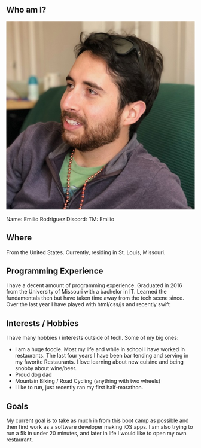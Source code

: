 ## Who am I?

![alt text](img/profile.jpeg)

Name: Emilio Rodriguez
Discord: TM: Emilio

## Where
From the United States.  Currently, residing in St. Louis, Missouri.

## Programming Experience
I have a decent amount of programming experience.  Graduated in 2016 from 
the University of Missouri with a bachelor in IT. Learned the fundamentals 
then but have taken time away from the tech scene since.
Over the last year I have played with html/css/js and recently swift

## Interests / Hobbies
I have many hobbies / interests outside of tech.  Some of my big ones:  
* I am a huge foodie.  Most my life and while in school I have worked in restaurants. The last four years I have been bar
tending and serving in my favorite Restaurants. I love learning about new cuisine and being snobby about wine/beer.
* Proud dog dad
* Mountain Biking / Road Cycling (anything with two wheels)
* I like to run, just recently ran my first half-marathon.

## Goals
My current goal is to take as much in from this boot camp as possible and then find work as a software developer making iOS apps.
I am also trying to run a 5k in under 20 minutes, and later in life I would like to open my own restaurant.
